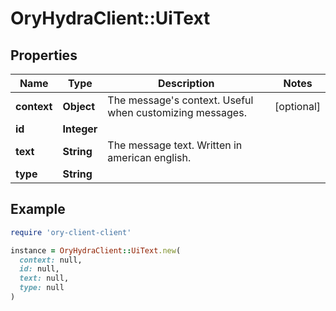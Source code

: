# OryHydraClient::UiText

## Properties

| Name | Type | Description | Notes |
| ---- | ---- | ----------- | ----- |
| **context** | **Object** | The message&#39;s context. Useful when customizing messages. | [optional] |
| **id** | **Integer** |  |  |
| **text** | **String** | The message text. Written in american english. |  |
| **type** | **String** |  |  |

## Example

```ruby
require 'ory-client-client'

instance = OryHydraClient::UiText.new(
  context: null,
  id: null,
  text: null,
  type: null
)
```

